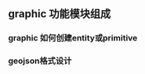 <!--
 * @Description: graphic的一些设计理念 
 * @version: 
 * @Author: sueRimn
 * @Date: 2021-03-12 13:56:52
 * @LastEditors: sueRimn
 * @LastEditTime: 2021-03-12 14:00:47
-->

## graphic 功能模块组成

### graphic 如何创建entity或primitive

### geojson格式设计
